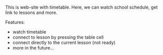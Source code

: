 This is web-site with timetable. Here, we can watch school schedule, get link to lessons and more.

Features:
  - watch timetable
  - connect to lesson by pressing the table cell
  - connect directly to the current lesson (not ready)
  - more in the future...

